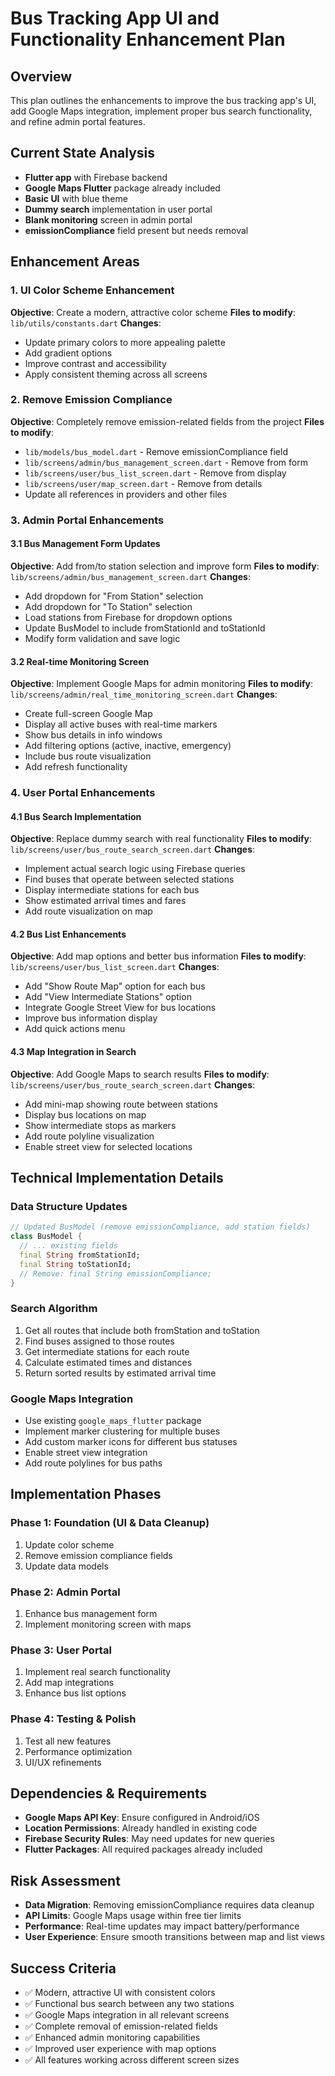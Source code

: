 # Bus Tracking App UI and Functionality Enhancement Plan

## Overview
This plan outlines the enhancements to improve the bus tracking app's UI, add Google Maps integration, implement proper bus search functionality, and refine admin portal features.

## Current State Analysis
- **Flutter app** with Firebase backend
- **Google Maps Flutter** package already included
- **Basic UI** with blue theme
- **Dummy search** implementation in user portal
- **Blank monitoring** screen in admin portal
- **emissionCompliance** field present but needs removal

## Enhancement Areas

### 1. UI Color Scheme Enhancement
**Objective**: Create a modern, attractive color scheme
**Files to modify**: `lib/utils/constants.dart`
**Changes**:
- Update primary colors to more appealing palette
- Add gradient options
- Improve contrast and accessibility
- Apply consistent theming across all screens

### 2. Remove Emission Compliance
**Objective**: Completely remove emission-related fields from the project
**Files to modify**:
- `lib/models/bus_model.dart` - Remove emissionCompliance field
- `lib/screens/admin/bus_management_screen.dart` - Remove from form
- `lib/screens/user/bus_list_screen.dart` - Remove from display
- `lib/screens/user/map_screen.dart` - Remove from details
- Update all references in providers and other files

### 3. Admin Portal Enhancements

#### 3.1 Bus Management Form Updates
**Objective**: Add from/to station selection and improve form
**Files to modify**: `lib/screens/admin/bus_management_screen.dart`
**Changes**:
- Add dropdown for "From Station" selection
- Add dropdown for "To Station" selection
- Load stations from Firebase for dropdown options
- Update BusModel to include fromStationId and toStationId
- Modify form validation and save logic

#### 3.2 Real-time Monitoring Screen
**Objective**: Implement Google Maps for admin monitoring
**Files to modify**: `lib/screens/admin/real_time_monitoring_screen.dart`
**Changes**:
- Create full-screen Google Map
- Display all active buses with real-time markers
- Show bus details in info windows
- Add filtering options (active, inactive, emergency)
- Include bus route visualization
- Add refresh functionality

### 4. User Portal Enhancements

#### 4.1 Bus Search Implementation
**Objective**: Replace dummy search with real functionality
**Files to modify**: `lib/screens/user/bus_route_search_screen.dart`
**Changes**:
- Implement actual search logic using Firebase queries
- Find buses that operate between selected stations
- Display intermediate stations for each bus
- Show estimated arrival times and fares
- Add route visualization on map

#### 4.2 Bus List Enhancements
**Objective**: Add map options and better bus information
**Files to modify**: `lib/screens/user/bus_list_screen.dart`
**Changes**:
- Add "Show Route Map" option for each bus
- Add "View Intermediate Stations" option
- Integrate Google Street View for bus locations
- Improve bus information display
- Add quick actions menu

#### 4.3 Map Integration in Search
**Objective**: Add Google Maps to search results
**Files to modify**: `lib/screens/user/bus_route_search_screen.dart`
**Changes**:
- Add mini-map showing route between stations
- Display bus locations on map
- Show intermediate stops as markers
- Add route polyline visualization
- Enable street view for selected locations

## Technical Implementation Details

### Data Structure Updates
```dart
// Updated BusModel (remove emissionCompliance, add station fields)
class BusModel {
  // ... existing fields
  final String fromStationId;
  final String toStationId;
  // Remove: final String emissionCompliance;
}
```

### Search Algorithm
1. Get all routes that include both fromStation and toStation
2. Find buses assigned to those routes
3. Get intermediate stations for each route
4. Calculate estimated times and distances
5. Return sorted results by estimated arrival time

### Google Maps Integration
- Use existing `google_maps_flutter` package
- Implement marker clustering for multiple buses
- Add custom marker icons for different bus statuses
- Enable street view integration
- Add route polylines for bus paths

## Implementation Phases

### Phase 1: Foundation (UI & Data Cleanup)
1. Update color scheme
2. Remove emission compliance fields
3. Update data models

### Phase 2: Admin Portal
1. Enhance bus management form
2. Implement monitoring screen with maps

### Phase 3: User Portal
1. Implement real search functionality
2. Add map integrations
3. Enhance bus list options

### Phase 4: Testing & Polish
1. Test all new features
2. Performance optimization
3. UI/UX refinements

## Dependencies & Requirements
- **Google Maps API Key**: Ensure configured in Android/iOS
- **Location Permissions**: Already handled in existing code
- **Firebase Security Rules**: May need updates for new queries
- **Flutter Packages**: All required packages already included

## Risk Assessment
- **Data Migration**: Removing emissionCompliance requires data cleanup
- **API Limits**: Google Maps usage within free tier limits
- **Performance**: Real-time updates may impact battery/performance
- **User Experience**: Ensure smooth transitions between map and list views

## Success Criteria
- ✅ Modern, attractive UI with consistent colors
- ✅ Functional bus search between any two stations
- ✅ Google Maps integration in all relevant screens
- ✅ Complete removal of emission-related fields
- ✅ Enhanced admin monitoring capabilities
- ✅ Improved user experience with map options
- ✅ All features working across different screen sizes